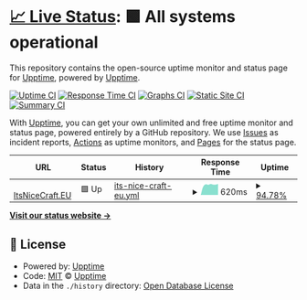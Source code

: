 # [📈 Live Status](https://upptime.github.io/upptime): <!--live status--> **🟩 All systems operational**

This repository contains the open-source uptime monitor and status page for [Upptime](https://upptime.js.org), powered by [Upptime](https://github.com/upptime/upptime).

[![Uptime CI](https://github.com/ItsNiceCraft/status/workflows/Uptime%20CI/badge.svg)](https://github.com/ItsNiceCraft/status/actions?query=workflow%3A%22Uptime+CI%22)
[![Response Time CI](https://github.com/ItsNiceCraft/status/workflows/Response%20Time%20CI/badge.svg)](https://github.com/ItsNiceCraft/status/actions?query=workflow%3A%22Response+Time+CI%22)
[![Graphs CI](https://github.com/ItsNiceCraft/status/workflows/Graphs%20CI/badge.svg)](https://github.com/ItsNiceCraft/status/actions?query=workflow%3A%22Graphs+CI%22)
[![Static Site CI](https://github.com/ItsNiceCraft/status/workflows/Static%20Site%20CI/badge.svg)](https://github.com/ItsNiceCraft/status/actions?query=workflow%3A%22Static+Site+CI%22)
[![Summary CI](https://github.com/ItsNiceCraft/status/workflows/Summary%20CI/badge.svg)](https://github.com/ItsNiceCraft/status/actions?query=workflow%3A%22Summary+CI%22)

With [Upptime](https://upptime.js.org), you can get your own unlimited and free uptime monitor and status page, powered entirely by a GitHub repository. We use [Issues](https://github.com/upptime/upptime/issues) as incident reports, [Actions](https://github.com/ItsNiceCraft/status/actions) as uptime monitors, and [Pages](https://upptime.github.io/upptime) for the status page.

<!--start: status pages-->
<!-- This summary is generated by Upptime (https://github.com/upptime/upptime) -->
<!-- Do not edit this manually, your changes will be overwritten -->
<!-- prettier-ignore -->
| URL | Status | History | Response Time | Uptime |
| --- | ------ | ------- | ------------- | ------ |
| <img alt="" src="https://favicons.githubusercontent.com/itsnicecraft.eu" height="13"> [ItsNiceCraft.EU](https://itsnicecraft.eu) | 🟩 Up | [its-nice-craft-eu.yml](https://github.com/ItsNiceCraft/status/commits/HEAD/history/its-nice-craft-eu.yml) | <details><summary><img alt="Response time graph" src="./graphs/its-nice-craft-eu/response-time-week.png" height="20"> 620ms</summary><br><a href="https://status.itsnicecraft.eu/history/its-nice-craft-eu"><img alt="Response time 520" src="https://img.shields.io/endpoint?url=https%3A%2F%2Fraw.githubusercontent.com%2FItsNiceCraft%2Fstatus%2FHEAD%2Fapi%2Fits-nice-craft-eu%2Fresponse-time.json"></a><br><a href="https://status.itsnicecraft.eu/history/its-nice-craft-eu"><img alt="24-hour response time 645" src="https://img.shields.io/endpoint?url=https%3A%2F%2Fraw.githubusercontent.com%2FItsNiceCraft%2Fstatus%2FHEAD%2Fapi%2Fits-nice-craft-eu%2Fresponse-time-day.json"></a><br><a href="https://status.itsnicecraft.eu/history/its-nice-craft-eu"><img alt="7-day response time 620" src="https://img.shields.io/endpoint?url=https%3A%2F%2Fraw.githubusercontent.com%2FItsNiceCraft%2Fstatus%2FHEAD%2Fapi%2Fits-nice-craft-eu%2Fresponse-time-week.json"></a><br><a href="https://status.itsnicecraft.eu/history/its-nice-craft-eu"><img alt="30-day response time 535" src="https://img.shields.io/endpoint?url=https%3A%2F%2Fraw.githubusercontent.com%2FItsNiceCraft%2Fstatus%2FHEAD%2Fapi%2Fits-nice-craft-eu%2Fresponse-time-month.json"></a><br><a href="https://status.itsnicecraft.eu/history/its-nice-craft-eu"><img alt="1-year response time 520" src="https://img.shields.io/endpoint?url=https%3A%2F%2Fraw.githubusercontent.com%2FItsNiceCraft%2Fstatus%2FHEAD%2Fapi%2Fits-nice-craft-eu%2Fresponse-time-year.json"></a></details> | <details><summary><a href="https://status.itsnicecraft.eu/history/its-nice-craft-eu">94.78%</a></summary><a href="https://status.itsnicecraft.eu/history/its-nice-craft-eu"><img alt="All-time uptime 97.19%" src="https://img.shields.io/endpoint?url=https%3A%2F%2Fraw.githubusercontent.com%2FItsNiceCraft%2Fstatus%2FHEAD%2Fapi%2Fits-nice-craft-eu%2Fuptime.json"></a><br><a href="https://status.itsnicecraft.eu/history/its-nice-craft-eu"><img alt="24-hour uptime 98.06%" src="https://img.shields.io/endpoint?url=https%3A%2F%2Fraw.githubusercontent.com%2FItsNiceCraft%2Fstatus%2FHEAD%2Fapi%2Fits-nice-craft-eu%2Fuptime-day.json"></a><br><a href="https://status.itsnicecraft.eu/history/its-nice-craft-eu"><img alt="7-day uptime 94.78%" src="https://img.shields.io/endpoint?url=https%3A%2F%2Fraw.githubusercontent.com%2FItsNiceCraft%2Fstatus%2FHEAD%2Fapi%2Fits-nice-craft-eu%2Fuptime-week.json"></a><br><a href="https://status.itsnicecraft.eu/history/its-nice-craft-eu"><img alt="30-day uptime 97.19%" src="https://img.shields.io/endpoint?url=https%3A%2F%2Fraw.githubusercontent.com%2FItsNiceCraft%2Fstatus%2FHEAD%2Fapi%2Fits-nice-craft-eu%2Fuptime-month.json"></a><br><a href="https://status.itsnicecraft.eu/history/its-nice-craft-eu"><img alt="1-year uptime 97.19%" src="https://img.shields.io/endpoint?url=https%3A%2F%2Fraw.githubusercontent.com%2FItsNiceCraft%2Fstatus%2FHEAD%2Fapi%2Fits-nice-craft-eu%2Fuptime-year.json"></a></details>

<!--end: status pages-->

[**Visit our status website →**](https://upptime.github.io/upptime)

## 📄 License

- Powered by: [Upptime](https://github.com/upptime/upptime)
- Code: [MIT](./LICENSE) © [Upptime](https://upptime.js.org)
- Data in the `./history` directory: [Open Database License](https://opendatacommons.org/licenses/odbl/1-0/)
